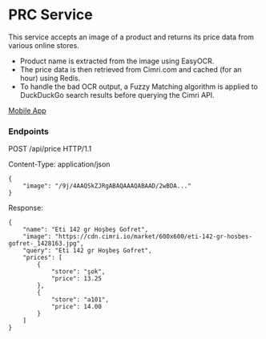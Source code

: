 # PRC Service

This service accepts an image of a product and returns its price data from various online stores. 
- Product name is extracted from the image using EasyOCR. 
- The price data is then retrieved from Cimri.com and cached (for an hour) using Redis.
- To handle the bad OCR output, a Fuzzy Matching algorithm is applied to DuckDuckGo search results before querying the Cimri API.

[Mobile App](https://github.com/humanova/prc_app)

### Endpoints

POST /api/price HTTP/1.1

Content-Type: application/json
```
{
    "image": "/9j/4AAQSkZJRgABAQAAAQABAAD/2wBDA..."
}
```

Response:
```
{
    "name": "Eti 142 gr Hoşbeş Gofret",
    "image": "https://cdn.cimri.io/market/600x600/eti-142-gr-hosbes-gofret-_1428163.jpg",
    "query": "Eti 142 gr Hoşbeş Gofret",
    "prices": [
        {
            "store": "şok",
            "price": 13.25
        },
        {
            "store": "a101",
            "price": 14.00
        }
    ]
}
```
